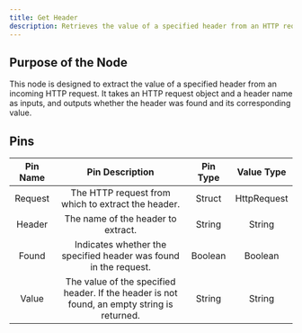 ```yaml
---
title: Get Header
description: Retrieves the value of a specified header from an HTTP request.
---
```


## Purpose of the Node
This node is designed to extract the value of a specified header from an incoming HTTP request. It takes an HTTP request object and a header name as inputs, and outputs whether the header was found and its corresponding value.

## Pins
| Pin Name | Pin Description | Pin Type | Value Type |
|:----------:|:-------------:|:------:|:------:|
| Request | The HTTP request from which to extract the header. | Struct | HttpRequest |
| Header | The name of the header to extract. | String | String |
| Found | Indicates whether the specified header was found in the request. | Boolean | Boolean |
| Value | The value of the specified header. If the header is not found, an empty string is returned. | String | String |